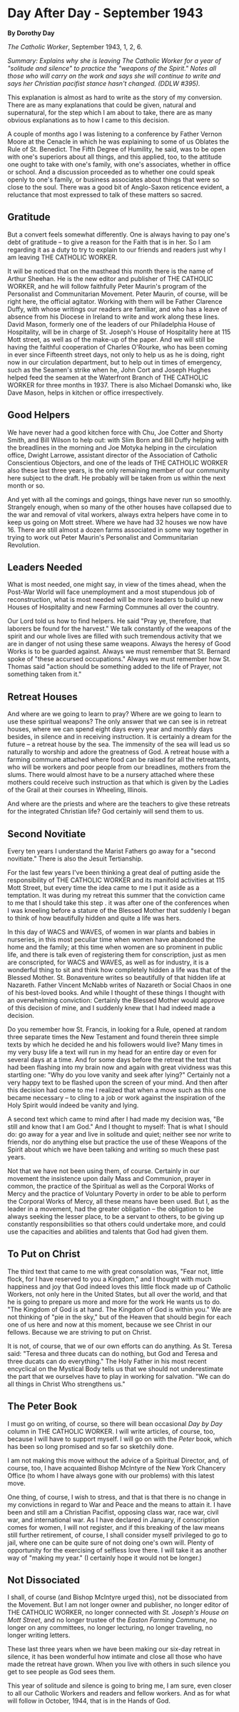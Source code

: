 Day After Day - September 1943
==============================

**By Dorothy Day**

*The Catholic Worker*, September 1943, 1, 2, 6.

*Summary: Explains why she is leaving The Catholic Worker for a year of
"solitude and silence" to practice the "weapons of the Spirit." Notes
all those who will carry on the work and says she will continue to write
and says her Christian pacifist stance hasn't changed. (DDLW \#395).*

This explanation is almost as hard to write as the story of my
conversion. There are as many explanations that could be given, natural
and supernatural, for the step which I am about to take, there are as
many obvious explanations as to how I came to this decision.

A couple of months ago I was listening to a conference by Father Vernon
Moore at the Cenacle in which he was explaining to some of us Oblates
the Rule of St. Benedict. The Fifth Degree of Humility, he said, was to
be open with one's superiors about all things, and this applied, too, to
the attitude one ought to take with one's family, with one's associates,
whether in office or school. And a discussion proceeded as to whether
one could speak openly to one's family, or business associates about
things that were so close to the soul. There was a good bit of
Anglo-Saxon reticence evident, a reluctance that most expressed to talk
of these matters so sacred.

Gratitude
---------

But a convert feels somewhat differently. One is always having to pay
one's debt of gratitude – to give a reason for the Faith that is in her.
So I am regarding it as a duty to try to explain to our friends and
readers just why I am leaving THE CATHOLIC WORKER.

It will be noticed that on the masthead this month there is the name of
Arthur Sheehan. He is the new editor and publisher of THE CATHOLIC
WORKER, and he will follow faithfully Peter Maurin's program of the
Personalist and Communitarian Movement. Peter Maurin, of course, will be
right here, the official agitator. Working with them will be Father
Clarence Duffy, with whose writings our readers are familiar, and who
has a leave of absence from his Diocese in Ireland to write and work
along these lines. David Mason, formerly one of the leaders of our
Philadelphia House of Hospitality, will be in charge of St. Joseph's
House of Hospitality here at 115 Mott street, as well as of the make-up
of the paper. And we will still be having the faithful cooperation of
Charles O'Rourke, who has been coming in ever since Fifteenth street
days, not only to help us as he is doing, right now in our circulation
department, but to help out in times of emergency, such as the Seamen's
strike when he, John Cort and Joseph Hughes helped feed the seamen at
the Waterfront Branch of THE CATHOLIC WORKER for three months in 1937.
There is also Michael Domanski who, like Dave Mason, helps in kitchen or
office irrespectively.

Good Helpers
------------

We have never had a good kitchen force with Chu, Joe Cotter and Shorty
Smith, and Bill Wilson to help out: with Slim Born and Bill Duffy
helping with the breadlines in the morning and Joe Motyka helping in the
circulation office, Dwight Larrowe, assistant director of the
Association of Catholic Conscientious Objectors, and one of the leads of
THE CATHOLIC WORKER also these last three years, is the only remaining
member of our community here subject to the draft. He probably will be
taken from us within the next month or so.

And yet with all the comings and goings, things have never run so
smoothly. Strangely enough, when so many of the other houses have
collapsed due to the war and removal of vital workers, always extra
helpers have come in to keep us going on Mott street. Where we have had
32 houses we now have 16. There are still almost a dozen farms
associated in some way together in trying to work out Peter Maurin's
Personalist and Communitarian Revolution.

Leaders Needed
--------------

What is most needed, one might say, in view of the times ahead, when the
Post-War World will face unemployment and a most stupendous job of
reconstruction, what is most needed will be more leaders to build up new
Houses of Hospitality and new Farming Communes all over the country.

Our Lord told us how to find helpers. He said "Pray ye, therefore, that
laborers be found for the harvest." We talk constantly of the weapons of
the spirit and our whole lives are filled with such tremendous activity
that we are in danger of not using these same weapons. Always the heresy
of Good Works is to be guarded against. Always we must remember that St.
Bernard spoke of "these accursed occupations." Always we must remember
how St. Thomas said "action should be something added to the life of
Prayer, not something taken from it."

Retreat Houses
--------------

And where are we going to learn to pray? Where are we going to learn to
use these spiritual weapons? The only answer that we can see is in
retreat houses, where we can spend eight days every year and monthly
days besides, in silence and in receiving instruction. It is certainly a
dream for the future – a retreat house by the sea. The immensity of the
sea will lead us so naturally to worship and adore the greatness of God.
A retreat house with a farming commune attached where food can be raised
for all the retreatants, who will be workers and poor people from our
breadlines, mothers from the slums. There would almost have to be a
nursery attached where these mothers could receive such instruction as
that which is given by the Ladies of the Grail at their courses in
Wheeling, Illinois.

And where are the priests and where are the teachers to give these
retreats for the integrated Christian life? God certainly will send them
to us.

Second Novitiate
----------------

Every ten years I understand the Marist Fathers go away for a "second
novitiate." There is also the Jesuit Tertianship.

For the last few years I've been thinking a great deal of putting aside
the responsibility of THE CATHOLIC WORKER and its manifold activities at
115 Mott Street, but every time the idea came to me I put it aside as a
temptation. It was during my retreat this summer that the conviction
came to me that I should take this step . it was after one of the
conferences when I was kneeling before a stature of the Blessed Mother
that suddenly I began to think of how beautifully hidden and quite a
life was hers.

In this day of WACS and WAVES, of women in war plants and babies in
nurseries, in this most peculiar time when women have abandoned the home
and the family; at this time when women are so prominent in public life,
and there is talk even of registering them for conscription, just as men
are conscripted, for WACS and WAVES, as well as for industry, it is a
wonderful thing to sit and think how completely hidden a life was that
of the Blessed Mother. St. Bonaventure writes so beautifully of that
hidden life at Nazareth. Father Vincent McNabb writes of Nazareth or
Social Chaos in one of his best-loved books. And while I thought of
these things I thought with an overwhelming conviction: Certainly the
Blessed Mother would approve of this decision of mine, and I suddenly
knew that I had indeed made a decision.

Do you remember how St. Francis, in looking for a Rule, opened at random
three separate times the New Testament and found therein three simple
texts by which he decided he and his followers would live? Many times in
my very busy life a text will run in my head for an entire day or even
for several days at a time. And for some days before the retreat the
text that had been flashing into my brain now and again with great
vividness was this startling one: "Why do you love vanity and seek after
lying?" Certainly not a very happy text to be flashed upon the screen of
your mind. And then after this decision had come to me I realized that
when a move such as this one became necessary – to cling to a job or
work against the inspiration of the Holy Spirit would indeed be vanity
and lying.

A second text which came to mind after I had made my decision was, "Be
still and know that I am God." And I thought to myself: That is what I
should do: go away for a year and live in solitude and quiet; neither
see nor write to friends, nor do anything else but practice the use of
these Weapons of the Spirit about which we have been talking and writing
so much these past years.

Not that we have not been using them, of course. Certainly in our
movement the insistence upon daily Mass and Communion, prayer in common,
the practice of the Spiritual as well as the Corporal Works of Mercy and
the practice of Voluntary Poverty in order to be able to perform the
Corporal Works of Mercy, all these means have been used. But I, as the
leader in a movement, had the greater obligation – the obligation to be
always seeking the lesser place, to be a servant to others, to be giving
up constantly responsibilities so that others could undertake more, and
could use the capacities and abilities and talents that God had given
them.

To Put on Christ
----------------

The third text that came to me with great consolation was, "Fear not,
little flock, for I have reserved to you a Kingdom," and I thought with
much happiness and joy that God indeed loves this little flock made up
of Catholic Workers, not only here in the United States, but all over
the world, and that he is going to prepare us more and more for the work
He wants us to do. "The Kingdom of God is at hand. The Kingdom of God is
within you." We are not thinking of "pie in the sky," but of the Heaven
that should begin for each one of us here and now at this moment,
because we see Christ in our fellows. Because we are striving to put on
Christ.

It is not, of course, that we of our own efforts can do anything. As St.
Teresa said: "Teresa and three ducats can do nothing, but God and Teresa
and three ducats can do everything." The Holy Father in his most recent
encyclical on the Mystical Body tells us that we should not
underestimate the part that we ourselves have to play in working for
salvation. "We can do all things in Christ Who strengthens us."

The Peter Book
--------------

I must go on writing, of course, so there will bean occasional *Day by
Day* column in THE CATHOLIC WORKER. I will write articles, of course,
too, because I will have to support myself. I will go on with the
*Peter* book, which has been so long promised and so far so sketchily
done.

I am not making this move without the advice of a Spiritual Director,
and, of course, too, I have acquainted Bishop McIntyre of the New York
Chancery Office (to whom I have always gone with our problems) with this
latest move.

One thing, of course, I wish to stress, and that is that there is no
change in my convictions in regard to War and Peace and the means to
attain it. I have been and still am a Christian Pacifist, opposing class
war, race war, civil war, and international war. As I have declared in
January, if conscription comes for women, I will not register, and if
this breaking of the law means still further retirement, of course, I
shall consider myself privileged to go to jail, where one can be quite
sure of not doing one's own will. Plenty of opportunity for the
exercising of selfless love there. I will take it as another way of
"making my year." (I certainly hope it would not be longer.)

Not Dissociated
---------------

I shall, of course (and Bishop McIntyre urged this), not be dissociated
from the Movement. But I am not longer owner and publisher, no longer
editor of THE CATHOLIC WORKER, no longer connected with *St. Joseph's
House on Mott Street*, and no longer trustee of the *Easton Farming
Commune*, no longer on any committees, no longer lecturing, no longer
traveling, no longer writing letters.

These last three years when we have been making our six-day retreat in
silence, it has been wonderful how intimate and close all those who have
made the retreat have grown. When you live with others in such silence
you get to see people as God sees them.

This year of solitude and silence is going to bring me, I am sure, even
closer to all our Catholic Workers and readers and fellow workers. And
as for what will follow in October, 1944, that is in the Hands of God.
